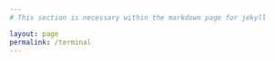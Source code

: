 ```yaml
---
# This section is necessary within the markdown page for jekyll

layout: page
permalink: /terminal
---
```


<html>
<head>
<!-- CSS and Javascript Necessary to implement jquery terminal feature -->
<script src="https://code.jquery.com/jquery-3.3.1.min.js"></script>
<script src="https://unpkg.com/js-polyfills/keyboard.js"></script>
<script src="https://cdn.jsdelivr.net/gh/jcubic/static/js/wcwidth.js"></script>
<script src="https://unpkg.com/jquery.terminal/js/jquery.terminal.min.js"></script>
<link rel="stylesheet" href="https://unpkg.com/jquery.terminal/css/jquery.terminal.min.css" />

<!-- My own CSS and Javascript for the site -->
<link rel="stylesheet" href="styles.css" />
<script src="terminalUI.js"></script>
</head>
<body>
</body>
</html>
